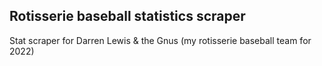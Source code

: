 ## Rotisserie baseball statistics scraper

Stat scraper for Darren Lewis & the Gnus
(my rotisserie baseball team for 2022)
